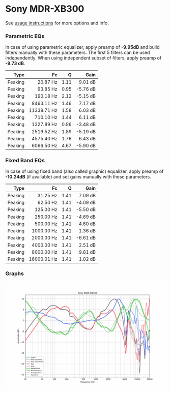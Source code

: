 # Sony MDR-XB300
See [usage instructions](https://github.com/jaakkopasanen/AutoEq#usage) for more options and info.

### Parametric EQs
In case of using parametric equalizer, apply preamp of **-9.95dB** and build filters manually
with these parameters. The first 5 filters can be used independently.
When using independent subset of filters, apply preamp of **-9.73 dB**.

| Type    | Fc          |    Q | Gain     |
|--------:|------------:|-----:|---------:|
| Peaking | 20.87 Hz    | 1.11 | 9.01 dB  |
| Peaking | 93.85 Hz    | 0.95 | -5.76 dB |
| Peaking | 190.18 Hz   | 2.12 | -5.15 dB |
| Peaking | 8463.11 Hz  | 1.46 | 7.17 dB  |
| Peaking | 11338.71 Hz | 1.58 | 6.03 dB  |
| Peaking | 710.10 Hz   | 1.44 | 6.11 dB  |
| Peaking | 1327.89 Hz  | 0.96 | -3.48 dB |
| Peaking | 2519.52 Hz  | 1.89 | -5.19 dB |
| Peaking | 4575.40 Hz  | 1.76 | 6.43 dB  |
| Peaking | 6066.50 Hz  | 4.67 | -5.90 dB |

### Fixed Band EQs
In case of using fixed band (also called graphic) equalizer, apply preamp of **-10.24dB**
(if available) and set gains manually with these parameters.

| Type    | Fc          |    Q | Gain     |
|--------:|------------:|-----:|---------:|
| Peaking | 31.25 Hz    | 1.41 | 7.09 dB  |
| Peaking | 62.50 Hz    | 1.41 | -4.09 dB |
| Peaking | 125.00 Hz   | 1.41 | -5.50 dB |
| Peaking | 250.00 Hz   | 1.41 | -4.69 dB |
| Peaking | 500.00 Hz   | 1.41 | 4.60 dB  |
| Peaking | 1000.00 Hz  | 1.41 | 1.36 dB  |
| Peaking | 2000.00 Hz  | 1.41 | -6.61 dB |
| Peaking | 4000.00 Hz  | 1.41 | 2.51 dB  |
| Peaking | 8000.00 Hz  | 1.41 | 9.81 dB  |
| Peaking | 16000.01 Hz | 1.41 | 1.02 dB  |

### Graphs
![](./Sony%20MDR-XB300.png)
